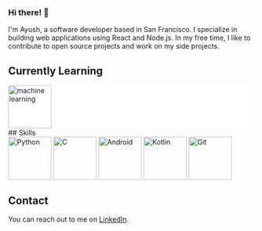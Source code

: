 

### Hi there! 👋

I'm Ayush, a software developer based in San Francisco. I specialize in building web applications using React and Node.js. In my free time, I like to contribute to open source projects and work on my side projects.

## Currently Learning 
<div style="background-color:white">
<img src="https://user-images.githubusercontent.com/37068133/229576745-34088067-f902-462d-b94e-81c8454c0450.png" height="88px" alt="machine learning"/>
</div>
## Skills

<div style="display:flex;gap:4px">
<img src="https://user-images.githubusercontent.com/37068133/229571365-85b919ca-a387-4944-a153-bb10e0dedbd9.png" height="88px" alt="Python" />
<img src="https://user-images.githubusercontent.com/37068133/229572132-8fed66dc-a347-4665-8199-8dd59367d11d.png" height="88px" alt="C" />
<img src="https://user-images.githubusercontent.com/37068133/229572995-1a9829a8-cc84-4541-aba2-31c8d5df105c.png" height="88px" alt="Android"/>
<img src="https://user-images.githubusercontent.com/37068133/229574042-557d0c5f-2379-46cb-aa1a-419fa2d3dcc9.png" height="88px" alt="Kotlin" />
<img src="https://user-images.githubusercontent.com/37068133/229575269-a963ac10-8864-4aa4-bf3d-2461b8468f56.png" height="88px" alt="Git" />
</div>

## Contact

You can reach out to me on [LinkedIn](https://www.linkedin.com/in/ayushs2003).
